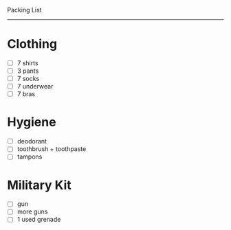 Packing List

---

# Clothing
- [ ] 7 shirts
- [ ] 3 pants
- [ ] 7 socks
- [ ] 7 underwear
- [ ] 7 bras
# Hygiene
- [ ] deodorant
- [ ] toothbrush + toothpaste
- [ ] tampons
# Military Kit
- [ ] gun
- [ ] more guns
- [ ] 1 used grenade
